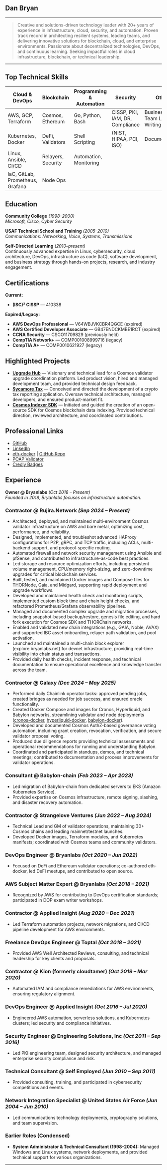 ## Dan Bryan

---

> Creative and solutions-driven technology leader with 20+ years of experience in infrastructure, cloud, security, and automation. Proven track record in architecting resilient systems, leading teams, and delivering innovative solutions for blockchain, cloud, and enterprise environments. Passionate about decentralized technologies, DevOps, and continuous learning. Seeking impactful roles in cloud infrastructure, blockchain, or technical leadership.

---

## Top Technical Skills

| Cloud & DevOps         | Blockchain         | Programming & Automation | Security                        | Other                                 |
|-----------------------|-------------------|-------------------------|----------------------------------|---------------------------------------|
| AWS, GCP, Terraform   | Cosmos, Ethereum  | Go, Python, Bash        | CISSP, PKI, IAM, DR, Compliance  | Business Dev, Team Lead, Writing      |
| Kubernetes, Docker    | DeFi, Validators  | Shell Scripting         | (NIST, HIPAA, PCI, ISO)          | Documentation                        |
| Linux, Ansible, CI/CD | Relayers, Security| Automation, Monitoring  |                                  |                                       |
| IaC, GitLab, Prometheus, Grafana | Node Ops |                         |                                  |                                       |

## Education

**Community College** _(1998–2000)_  
*Microsoft, Cisco, Cyber Security*

**USAF Technical School and Training** _(2005–2010)_  
*Communications: Networking, Voice, Systems, Transmissions*

**Self-Directed Learning** _(2010–present)_  
Continuously advanced expertise in Linux, cybersecurity, cloud architecture, DevOps, infrastructure as code (IaC), software development, and business strategy through hands-on projects, research, and industry engagement.

## Certifications

**Current:**  
- **(ISC)² CISSP** — 410338

**Expired/Legacy:**  
- **AWS DevOps Professional** — V64WBJVKCBR4QGCE (expired)
- **AWS Certified Developer Associate** — GB47ENDCKMBE1RCT (expired)
- **CCNA Security** — CSCO11709829 (previously held)
- **CompTIA Network+** — COMP001008999716 (legacy)
- **CompTIA A+** — COMP0010621927 (legacy)

## Highlighted Projects

- **[Upgrade Hub](https://upgrade-hub.bryanlabs.net)** — Visionary and technical lead for a Cosmos validator upgrade coordination platform. Led product vision, hired and managed development team, and provided technical design feedback.
- **[Sycamore Tax](https://app.sycamore.tax)** — Conceived and directed the development of a crypto tax reporting application. Oversaw technical architecture, managed developers, and ensured product-market fit.
- **[Cosmos Indexer SDK](https://github.com/bryanlabs/cosmos-indexer-sdk)** — Initiated and guided the creation of an open-source SDK for Cosmos blockchain data indexing. Provided technical direction, reviewed architecture, and coordinated contributions.

## Professional Links

- [GitHub](https://github.com/danbryan)
- [LinkedIn](https://www.linkedin.com/in/danbryan/)
- [eth-docker](http://eth-docker.net/) | [GitHub Repo](https://github.com/eth2-educators/eth-docker)
- [POAP Validator](https://app.poap.xyz/scan/danb.eth)
- [Credly Badges](https://www.credly.com/users/dan-bryan/badges)

## Experience

**Owner @ Bryanlabs** _(Oct 2018 – Present)_  
*Founded in 2018, Bryanlabs focuses on infrastructure automation.*

### Contractor @ Rujira.Network _(Sep 2024 – Present)_
- Architected, deployed, and maintained multi-environment Cosmos validator infrastructure on AWS and bare metal, optimizing cost, performance, and reliability.
- Designed, implemented, and troubleshot advanced HAProxy configurations for P2P, gRPC, and TCP traffic, including ACLs, multi-backend support, and protocol-specific routing.
- Automated firewall and network security management using Ansible and pfSense, and contributed to infrastructure-as-code best practices.
- Led storage and resource optimization efforts, including persistent volume management, CPU/memory right-sizing, and zero-downtime upgrades for critical blockchain services.
- Built, tested, and maintained Docker images and Compose files for THORNode, Gaia, and Midgard, supporting rapid deployment and upgrade workflows.
- Developed and maintained health check and monitoring scripts, implemented custom block time and chain height checks, and refactored Prometheus/Grafana observability pipelines.
- Managed and documented complex upgrade and migration processes, including snapshot-based backup/restore, genesis file editing, and hard fork execution for Cosmos SDK and THORChain networks.
- Enabled and validated new chain integrations (e.g., GAIA, Noble, AVAX) and supported IBC asset onboarding, relayer path validation, and pool activation.
- Launched and maintained a multi-chain block explorer (explore.bryanlabs.net) for devnet infrastructure, providing real-time visibility into chain status and transactions.
- Provided daily health checks, incident response, and technical documentation to ensure operational excellence and knowledge transfer across the team.

### Contractor @ Galaxy _(Dec 2024 – May 2025)_
- Performed daily Chainlink operator tasks: approved pending jobs, created bridges as needed for job success, and ensured oracle functionality.
- Created Docker Compose and images for Cronos, Hyperliquid, and Babylon networks, streamlining validator and node deployments ([cronos-docker](https://github.com/CryptoManufaktur-io/cronos-docker), [hyperliquid-docker](https://github.com/CryptoManufaktur-io/hyperliquid-docker), [babylon-docker](https://github.com/CryptoManufaktur-io/babylon-docker)).
- Developed and documented Cosmos AuthZ-based governance voting automation, including grant creation, revocation, verification, and secure validator proposal voting.
- Produced due diligence reports providing technical assessments and operational recommendations for running and understanding Babylon.
- Coordinated and participated in standups, demos, and technical meetings; contributed to documentation and process improvements for validator operations.

### Consultant @ Babylon-chain _(Feb 2023 – Apr 2023)_
- Led migration of Babylon-chain from dedicated servers to EKS (Amazon Kubernetes Service).
- Provided expertise on Cosmos infrastructure, remote signing, slashing, and disaster recovery automation.

### Contractor @ Strangelove Ventures _(Jun 2022 – Aug 2024)_
- Technical Lead and GM of validator operations, maintaining 30+ Cosmos chains and leading mainnet/testnet launches.
- Developed Docker images, Terraform modules, and Kubernetes manifests; coordinated with Cosmos teams and community validators.

### DevOps Engineer @ Bryanlabs _(Oct 2020 – Jun 2022)_
- Focused on DeFi and Ethereum validator operations; co-authored eth-docker, led DeFi meetups, and contributed to open source.

### AWS Subject Matter Expert @ Bryanlabs _(Oct 2018 – 2021)_
- Recognized by AWS for contributing to DevOps certification standards; participated in DOP exam writer workshops.

### Contractor @ Applied Insight _(Aug 2020 – Dec 2021)_
- Led Terraform automation projects, network migrations, and CI/CD pipeline development for AWS environments.

### Freelance DevOps Engineer @ Toptal _(Oct 2018 – 2021)_
- Provided AWS Well Architected Reviews, consulting, and technical leadership for key clients and proposals.

### Contractor @ Kion (formerly cloudtamer) _(Oct 2019 – Mar 2020)_
- Automated IAM and compliance remediations for AWS environments, ensuring regulatory alignment.

### DevOps Engineer @ Applied Insight _(Oct 2016 – Jul 2020)_
- Engineered AWS automation, serverless solutions, and Kubernetes clusters; led security and compliance initiatives.

### Security Engineer @ Engineering Solutions, Inc _(Oct 2011 – Sep 2016)_
- Led PKI engineering team, designed security architecture, and managed enterprise security compliance and risk.

### Technical Consultant @ Self Employed _(Jun 2010 – Sep 2011)_
- Provided consulting, training, and participated in cybersecurity competitions and events.

### Network Integration Specialist @ United States Air Force _(Jun 2004 – Jun 2010)_
- Led communications technology deployments, cryptography solutions, and team supervision.

### Earlier Roles (Condensed)
- **System Administrator & Technical Consultant (1998–2004):** Managed Windows and Linux systems, network deployments, and provided technical support for various organizations.

---

